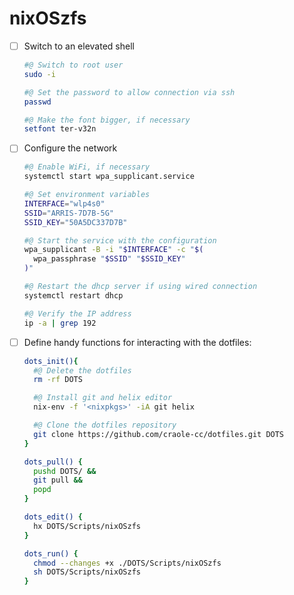 # nixOSzfs

- [ ] Switch to an elevated shell

  ```sh
  #@ Switch to root user
  sudo -i

  #@ Set the password to allow connection via ssh
  passwd

  #@ Make the font bigger, if necessary
  setfont ter-v32n
  ```

- [ ] Configure the network

  ```sh
  #@ Enable WiFi, if necessary
  systemctl start wpa_supplicant.service

  #@ Set environment variables
  INTERFACE="wlp4s0"
  SSID="ARRIS-7D7B-5G"
  SSID_KEY="50A5DC337D7B"

  #@ Start the service with the configuration
  wpa_supplicant -B -i "$INTERFACE" -c "$(
    wpa_passphrase "$SSID" "$SSID_KEY"
  )"

  #@ Restart the dhcp server if using wired connection
  systemctl restart dhcp

  #@ Verify the IP address
  ip -a | grep 192
  ```

- [ ] Define handy functions for interacting with the dotfiles:

  ```sh
  dots_init(){
    #@ Delete the dotfiles
    rm -rf DOTS

    #@ Install git and helix editor
    nix-env -f '<nixpkgs>' -iA git helix

    #@ Clone the dotfiles repository
    git clone https://github.com/craole-cc/dotfiles.git DOTS
  }

  dots_pull() {
    pushd DOTS/ &&
    git pull &&
    popd
  }

  dots_edit() {
    hx DOTS/Scripts/nixOSzfs
  }

  dots_run() {
    chmod --changes +x ./DOTS/Scripts/nixOSzfs
    sh DOTS/Scripts/nixOSzfs
  }
  ```
